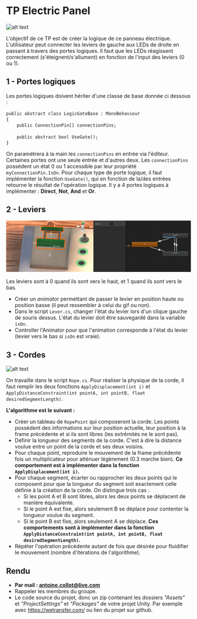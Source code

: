 ﻿# TP Electric Panel
![alt text](ElectricPanel_Demo.gif "Demo")

L'objectif de ce TP est de créer la logique de ce panneau électrique. L'utilisateur peut connecter les leviers de gauche aux LEDs de droite en passant à travers des portes logiques. Il faut que les LEDs réagissent correctement (s'éteignent/s'allument) en fonction de l'input des leviers (0 ou 1).

## 1 - Portes logiques

Les portes logiques doivent hériter d'une classe de base donnée ci dessous :

    public abstract class LogicGateBase : MonoBehaviour
	{
	    public ConnectionPin[] connectionPins;

	    public abstract bool UseGate();
	}

On paramétrera à la main les `connectionPins` en entrée via l'éditeur. Certaines portes ont une seule entrée et d'autres deux. Les `connectionPins` possèdent un état 0 ou 1 accessible par leur propriété `myConnectionPin.IsOn`.
Pour chaque type de porte logique, il faut implémenter la fonction `UseGate()`, qui en fonction de la/des entrées retourne le résultat de l'opération logique.
Il y a 4 portes logiques à implémenter : **Direct**, **Not**, **And** et **Or**.

## 2 - Leviers

![alt text](ElectricPanel_Levers.gif "Levers")

Les leviers sont à 0 quand ils sont vers le haut, et 1 quand ils sont vers le bas.

* Créer un *animator* permettant de passer le levier en position haute ou position basse (il peut ressembler à celui du gif ou non).
* Dans le script `Lever.cs`, changer l'état du levier lors d'un clique gauche de souris dessus. L'état du levier doit être sauvegardé dans la variable `isOn`.
*  Controller l'Animator pour que l'animation corresponde à l'état du levier (levier vers le bas si `isOn` est vraie).

## 3 - Cordes

![alt text](ElectricPanel_Rope.gif "Rope")

On travaille dans le script `Rope.cs`.
Pour réaliser la physique de la corde, il faut remplir les deux fonctions `ApplyDisplacement(int i)` et `ApplyDistanceConstraint(int pointA, int pointB, float desiredSegmentLength)`.

**L'algorithme est le suivant :**
* Créer un tableau de `RopePoint` qui composeront la corde. Les points possèdent des informations sur leur position actuelle, leur position à la frame précédente et si ils sont libres (les extrémités ne le sont pas).
* Définir la longueur des segments de la corde. C'est à dire la distance voulue entre un point de la corde et ses deux voisins.
* Pour chaque point, reproduire le mouvement de la frame précédente fois un multiplicateur pour atténuer légèrement (0.3 marche bien). **Ce comportement est à implémenter dans la fonction `ApplyDisplacement(int i)`.**
* Pour chaque segment, écarter ou rapprocher les deux points qui le composent pour que la longueur du segment soit exactement celle définie à la création de la corde. On distingue trois cas :
	* Si les point A et B sont libres, alors les deux points se déplacent de manière équivalente.
	* Si le point A est fixe, alors seulement B se déplace pour contenter la longueur voulue du segment.
	* Si le point B est fixe, alors seulement A se déplace.
**Ces comportements sont à implémenter dans la fonction `ApplyDistanceConstraint(int pointA, int pointB, float desiredSegmentLength)`.**
* Répéter l'opération précédente autant de fois que désirée pour fluidifier le mouvement (nombre d'itérations de l'algorithme).

## Rendu

* **Par mail : antoine.collot@live.com**
* Rappeler les membres du groupe.
* Le code source du projet, donc un zip contenant les dossiers *"Assets"* et *"ProjectSettings"* et *"Packages"* de votre projet Unity. Par exemple avec https://wetransfer.com/ ou lien du projet sur github.
